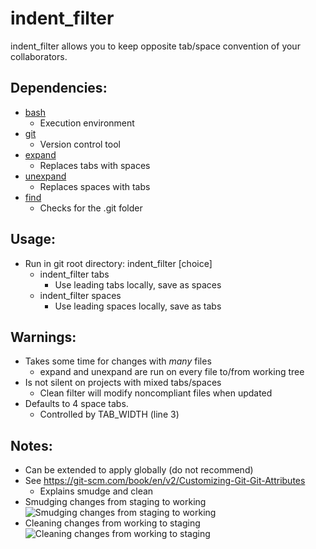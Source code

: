 # indent_filter

indent_filter allows you to keep opposite tab/space convention of your collaborators.

## Dependencies:
* [bash](https://www.gnu.org/software/bash/)
	* Execution environment
* [git](https://git-scm.com/)
	* Version control tool
* [expand](https://www.gnu.org/software/coreutils/)
	* Replaces tabs with spaces
* [unexpand](https://www.gnu.org/software/coreutils/)
	* Replaces spaces with tabs
* [find](https://www.gnu.org/software/find/)
	* Checks for the .git folder

## Usage:
* Run in git root directory: indent_filter [choice]
	* indent_filter tabs
		* Use leading tabs locally, save as spaces
	* indent_filter spaces
		* Use leading spaces locally, save as tabs

## Warnings:
* Takes some time for changes with *many* files
	* expand and unexpand are run on every file to/from working tree
* Is not silent on projects with mixed tabs/spaces
	* Clean filter will modify noncompliant files when updated
* Defaults to 4 space tabs.
	* Controlled by TAB_WIDTH (line 3)

## Notes:
* Can be extended to apply globally (do not recommend)
* See https://git-scm.com/book/en/v2/Customizing-Git-Git-Attributes
	* Explains smudge and clean
* Smudging changes from staging to working
![Smudging changes from staging to working](https://git-scm.com/book/en/v2/images/smudge.png "Smudging")
* Cleaning changes from working to staging
![Cleaning changes from working to staging](https://git-scm.com/book/en/v2/images/clean.png "Cleaning")
